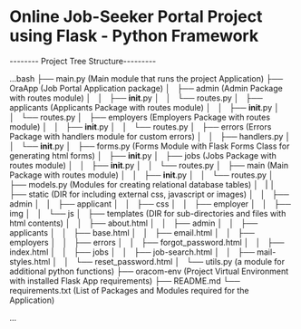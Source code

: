 # Online Job-Seeker Portal Project using Flask - Python Framework


-------- Project Tree Structure---------


...bash
├── main.py (Main module that runs the project Application)
├── OraApp (Job Portal Application package)
│   ├── admin (Admin Package with routes module)
│   │   ├── __init__.py
│   │   └── routes.py
│   ├── applicants (Applicants Package with routes module)
│   │   ├── __init__.py
│   │   └── routes.py
│   ├── employers (Employers Package with routes module)
│   │   ├── __init__.py
│   │   └── routes.py
│   ├── errors (Errors Package with handlers module for custom errors)
│   │   ├── handlers.py
│   │   └── __init__.py
│   ├── forms.py (Forms Module with Flask Forms Class for generating html forms)
│   ├── __init__.py
│   ├── jobs (Jobs Package with routes module)
│   │   ├── __init__.py
│   │   └── routes.py
│   ├── main (Main Package with routes module)
│   │   ├── __init__.py
│   │   └── routes.py
│   ├── models.py (Modules for creating relational database tables)
│   |
│   ├── static (DIR for including external css, javascript or images)
│   │   ├── admin
│   │   ├── applicant
│   │   ├── css
│   │   ├── employer
│   │   ├── img
│   │   └── js
│   ├── templates (DIR for sub-directories and files with html contents)
│   │   ├── about.html
│   │   ├── admin
│   │   ├── applicants
│   │   ├── base.html
│   │   ├── email.html
│   │   ├── employers
│   │   ├── errors
│   │   ├── forgot_password.html
│   │   ├── index.html
│   │   ├── jobs
│   │   ├── job-search.html
│   │   ├── mail-styles.html
│   │   └── reset_password.html
│   └── utils.py (a module for additional python functions)
├── oracom-env (Project Virtual Environment with installed Flask App requirements)
├── README.md
└── requirements.txt (List of Packages and Modules required for the Application)

...
